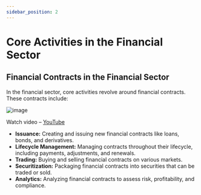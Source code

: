 ```yaml
---
sidebar_position: 2
---
```

# Core Activities in the Financial Sector

## Financial Contracts in the Financial Sector

In the financial sector, core activities revolve around financial contracts. These contracts include:

![image](https://github.com/user-attachments/assets/dc86c5f4-083c-4e12-8115-270aee742b66)

Watch video – [YouTube](https://youtu.be/DGbhhUmrwWU?si=V1ibiBrYBs8UH36&t=130s)

- **Issuance:** Creating and issuing new financial contracts like loans, bonds, and derivatives.
- **Lifecycle Management:** Managing contracts throughout their lifecycle, including payments, adjustments, and renewals.
- **Trading:** Buying and selling financial contracts on various markets.
- **Securitization:** Packaging financial contracts into securities that can be traded or sold.
- **Analytics:** Analyzing financial contracts to assess risk, profitability, and compliance.
